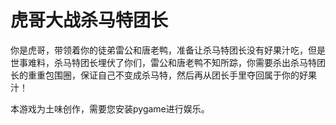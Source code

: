 # 虎哥大战杀马特团长
你是虎哥，带领着你的徒弟雷公和唐老鸭，准备让杀马特团长没有好果汁吃，但是世事难料，杀马特团长埋伏了你们，雷公和唐老鸭不知所踪，你需要杀出杀马特团长的重重包围圈，保证自己不变成杀马特，然后再从团长手里夺回属于你的好果汁！  

本游戏为土味创作，需要您安装pygame进行娱乐。  